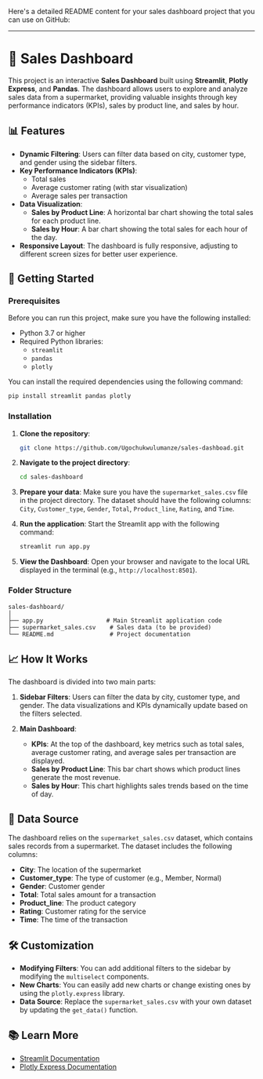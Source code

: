 Here's a detailed README content for your sales dashboard project that you can use on GitHub:

---

# 🛒 Sales Dashboard

This project is an interactive **Sales Dashboard** built using **Streamlit**, **Plotly Express**, and **Pandas**. The dashboard allows users to explore and analyze sales data from a supermarket, providing valuable insights through key performance indicators (KPIs), sales by product line, and sales by hour.

## 📊 Features

- **Dynamic Filtering**: Users can filter data based on city, customer type, and gender using the sidebar filters.
- **Key Performance Indicators (KPIs)**:
  - Total sales
  - Average customer rating (with star visualization)
  - Average sales per transaction
- **Data Visualization**:
  - **Sales by Product Line**: A horizontal bar chart showing the total sales for each product line.
  - **Sales by Hour**: A bar chart showing the total sales for each hour of the day.
- **Responsive Layout**: The dashboard is fully responsive, adjusting to different screen sizes for better user experience.
  
## 🚀 Getting Started

### Prerequisites

Before you can run this project, make sure you have the following installed:

- Python 3.7 or higher
- Required Python libraries:
  - `streamlit`
  - `pandas`
  - `plotly`

You can install the required dependencies using the following command:
```bash
pip install streamlit pandas plotly
```

### Installation

1. **Clone the repository**:
   ```bash
   git clone https://github.com/Ugochukwulumanze/sales-dashboad.git
   ```

2. **Navigate to the project directory**:
   ```bash
   cd sales-dashboard
   ```

3. **Prepare your data**:
   Make sure you have the `supermarket_sales.csv` file in the project directory. The dataset should have the following columns: `City`, `Customer_type`, `Gender`, `Total`, `Product_line`, `Rating`, and `Time`.

4. **Run the application**:
   Start the Streamlit app with the following command:
   ```bash
   streamlit run app.py
   ```

5. **View the Dashboard**:
   Open your browser and navigate to the local URL displayed in the terminal (e.g., `http://localhost:8501`).

### Folder Structure

```
sales-dashboard/
│
├── app.py                  # Main Streamlit application code
├── supermarket_sales.csv    # Sales data (to be provided)
└── README.md                # Project documentation
```

## 📈 How It Works

The dashboard is divided into two main parts:

1. **Sidebar Filters**: Users can filter the data by city, customer type, and gender. The data visualizations and KPIs dynamically update based on the filters selected.
  
2. **Main Dashboard**:
   - **KPIs**: At the top of the dashboard, key metrics such as total sales, average customer rating, and average sales per transaction are displayed.
   - **Sales by Product Line**: This bar chart shows which product lines generate the most revenue.
   - **Sales by Hour**: This chart highlights sales trends based on the time of day.

## 📁 Data Source

The dashboard relies on the `supermarket_sales.csv` dataset, which contains sales records from a supermarket. The dataset includes the following columns:

- **City**: The location of the supermarket
- **Customer_type**: The type of customer (e.g., Member, Normal)
- **Gender**: Customer gender
- **Total**: Total sales amount for a transaction
- **Product_line**: The product category
- **Rating**: Customer rating for the service
- **Time**: The time of the transaction

## 🛠️ Customization

- **Modifying Filters**: You can add additional filters to the sidebar by modifying the `multiselect` components.
- **New Charts**: You can easily add new charts or change existing ones by using the `plotly.express` library.
- **Data Source**: Replace the `supermarket_sales.csv` with your own dataset by updating the `get_data()` function.

## 📚 Learn More

- [Streamlit Documentation](https://docs.streamlit.io/)
- [Plotly Express Documentation](https://plotly.com/python/plotly-express/)
